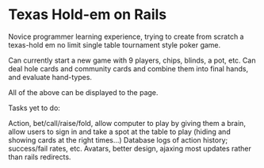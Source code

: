 Texas Hold-em on Rails
=======================
Novice programmer learning experience, trying to create from scratch a texas-hold em no limit single table tournament style poker game. 

Can currently start a new game with 9 players, chips, blinds, a pot, etc.  Can deal hole cards and community cards and combine them into final hands, and evaluate hand-types. 

All of the above can be displayed to the page.  

Tasks yet to do: 

Action, bet/call/raise/fold, allow computer to play by giving them a brain, allow users to sign in and take a spot at the table to play (hiding and showing cards at the right times...) Database logs of action history; success/fail rates, etc.  Avatars, better design, ajaxing most updates rather than rails redirects.  